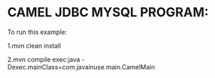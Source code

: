 CAMEL JDBC MYSQL PROGRAM:
=========================

To run this example:

1.mvn clean install

2.mvn compile exec:java -Dexec.mainClass=com.javainuse.main.CamelMain

